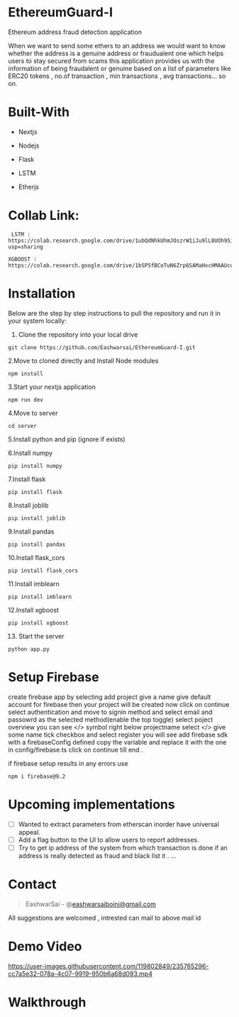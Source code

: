 # EthereumGuard-I 
Ethereum address fraud detection application

When we want to send some ethers to an address we would want to know whether the address is a genuine address or fraudualent one which helps users to stay secured from scams this application provides us with the information of being fraudalent or genuine based on a list of parameters like ERC20 tokens , no.of transaction , min transactions , avg transactions... so on.

# Built-With 
- Nextjs
+ Nodejs
- Flask
+ LSTM
- Etherjs

# Collab Link:
```
 LSTM : https://colab.research.google.com/drive/1ubQdNhkUhmJOszrW1iJu9lL8UOh95iPk?usp=sharing
```
```
XGBOOST : https://colab.research.google.com/drive/1bSP5fBCoTuN6Zrp6SAMaHxcHMAAUceSC#scrollTo=Lhu5iBTDOXa0
```

# Installation
Below are the step by step instructions to pull the repository and run it in your system locally:
  
  1. Clone the repository into your local drive
  ```
  git clone https://github.com/Eashwarsai/EthereumGuard-I.git
  ```
  2.Move to cloned directly and Install Node modules
  ```
  npm install
  ```
  3.Start your nextjs application
  ```
  npm run dev
  ```
  4.Move to server
  ```
  cd server
  ```
  5.Install python and pip (ignore if exists)
  
  6.Install numpy
  ```
  pip install numpy
  ```
   7.Install flask
  ```
  pip install flask
  ```
  8.Install joblib
  ```
  pip install joblib
  ```
  9.Install pandas
  ```
  pip install pandas
  ```
  10.Install flask_cors
  ```
  pip install flask_cors
  ```
  11.Install imblearn
  ```
  pip install imblearn
  ```
  12.Install xgboost
  ```
  pip install xgboost
  ```
  13. Start the server
  ```
  python app.py
  ```
# Setup Firebase

create firebase app by selecting add project give a name give default account for firebase then your project will be created now click on continue select authentication and move to signin method and select email and passowrd as the selected method(enable the top toggle) select poject overview you can see  </> symbol right below projectname select </> give some name tick checkbox and select register you will see add firebase sdk with a firebaseConfig defined copy the variable and replace it with the one in config/firebase.ts click on continue till end .

if firebase setup results in any errors use 
```
npm i firebase@9.2
```
# Upcoming implementations
- [ ] Wanted to extract parameters from etherscan inorder have universal appeal.
- [ ] Add a flag button to the UI to allow users to report addresses.
- [ ] Try to get ip address of the system from which transaction is done if an address is really detected as fraud and black list it .
...
# Contact 
  > EashwarSai  - @eashwarsaiboini@gmail.com

 All suggestions are welcomed , intrested can mail to above mail id

# Demo Video
https://user-images.githubusercontent.com/119802849/235765296-cc7a5e32-078a-4c07-9919-950b6a68d093.mp4

# Walkthrough

